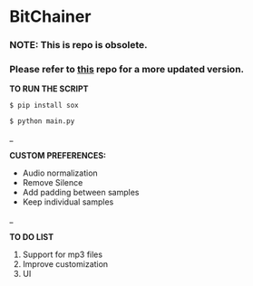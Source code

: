 # BitChainer

### NOTE: This is repo is obsolete.
### Please refer to [this]('https://github.com/fbid/Soundub') repo for a more updated version. 

**TO RUN THE SCRIPT**

`$ pip install sox`

`$ python main.py`

_

**CUSTOM PREFERENCES:**

- Audio normalization
- Remove Silence
- Add padding between samples
- Keep individual samples

_

**TO DO LIST**
1. Support for mp3 files
2. Improve customization
3. UI
